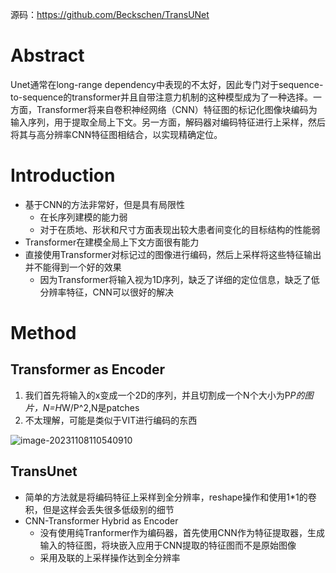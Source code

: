 源码：https://github.com/Beckschen/TransUNet

# Abstract

Unet通常在long-range dependency中表现的不太好，因此专门对于sequence-to-sequence的transformer并且自带注意力机制的这种模型成为了一种选择。一方面，Transformer将来自卷积神经网络（CNN）特征图的标记化图像块编码为输入序列，用于提取全局上下文。另一方面，解码器对编码特征进行上采样，然后将其与高分辨率CNN特征图相结合，以实现精确定位。

# Introduction

- 基于CNN的方法非常好，但是具有局限性
  - 在长序列建模的能力弱
  - 对于在质地、形状和尺寸方面表现出较大患者间变化的目标结构的性能弱
- Transformer在建模全局上下文方面很有能力
- 直接使用Transformer对标记过的图像进行编码，然后上采样将这些特征输出并不能得到一个好的效果
  - 因为Transformer将输入视为1D序列，缺乏了详细的定位信息，缺乏了低分辨率特征，CNN可以很好的解决

# Method

## Transformer as Encoder

1. 我们首先将输入的x变成一个2D的序列，并且切割成一个N个大小为P*P的图片，N=H*W/P^2,N是patches
1. 不太理解，可能是类似于VIT进行编码的东西

![image-20231108110540910](https://pj-typora.oss-cn-shanghai.aliyuncs.com/image-20231108110540910.png)



## TransUnet

- 简单的方法就是将编码特征上采样到全分辨率，reshape操作和使用1*1的卷积，但是这样会丢失很多低级别的细节
- CNN-Transformer Hybrid as Encoder
  - 没有使用纯Tranformer作为编码器，首先使用CNN作为特征提取器，生成输入的特征图，将块嵌入应用于CNN提取的特征图而不是原始图像
  - 采用及联的上采样操作达到全分辨率

